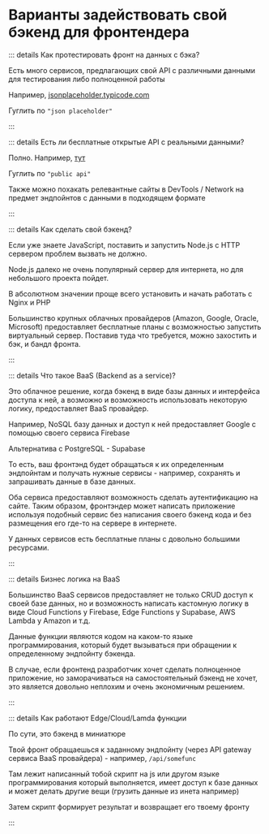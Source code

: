 # Варианты задействовать свой бэкенд для фронтендера

::: details Как протестировать фронт на данных с бэка?

Есть много сервисов, предлагающих свой API с различными данными для тестирования либо полноценной работы

Например, [jsonplaceholder.typicode.com](https://jsonplaceholder.typicode.com/)

Гуглить по `"json placeholder"`

:::

::: details Есть ли бесплатные открытые API с реальными данными?

Полно. Например, [тут](https://github.com/public-apis/public-apis)

Гуглить по `"public api"`

Также можно похакать релевантные сайты в DevTools / Network на предмет эндпойнтов с данными в подходящем формате

:::

::: details Как сделать свой бэкенд?

Если уже знаете JavaScript, поставить и запустить Node.js с HTTP сервером проблем вызвать не должно.

Node.js далеко не очень популярный сервер для интернета, но для небольшого проекта пойдет.

В абсолютном значении проще всего установить и начать работать с Nginx и PHP

Большинство крупных облачных провайдеров (Amazon, Google, Oracle, Microsoft) предоставляет бесплатные планы с возможностью запустить виртуальный сервер. Поставив туда что требуется, можно захостить и бэк, и бандл фронта.

:::

::: details Что такое BaaS (Backend as a service)?

Это облачное решение, когда бэкенд в виде базы данных и интерфейса доступа к ней, а возможно и возможность использовать некоторую логику, предоставляет BaaS провайдер.

Например, NoSQL базу данных и доступ к ней предоставляет Google с помощью своего сервиcа Firebase

Альтернатива с PostgreSQL - Supabase

То есть, ваш фронтэнд будет обращаться к их определенным эндпойнтам и получать нужные сервисы - например, сохранять и запрашивать данные в базе данных.

Оба сервиса предоставляют возможность сделать аутентификацию на сайте. Таким образом, фронтэндер может написать приложение используя подобный сервис без написания своего бэкенд кода и без размещения его где-то на сервере в интернете.

У данных сервисов есть бесплатные планы с довольно большими ресурсами.

:::

::: details Бизнес логика на BaaS

Большинство BaaS сервисов предоставляет не только CRUD доступ к своей базе данных, но и возможность написать кастомную логику в виде Cloud Functions у Firebase, Edge Functions у Supabase, AWS Lambda у Amazon и т.д.

Данные функции являются кодом на каком-то языке программирования, который будет вызываться при обращении к определенному эндпойнту бэкенда.

В случае, если фронтенд разработчик хочет сделать полноценное приложение, но заморачиваться на самостоятельный бэкенд не хочет, это является довольно неплохим и очень экономичным решением.

:::

::: details Как работают Edge/Cloud/Lamda функции

По сути, это бэкенд в миниатюре

Твой фронт обращаешься к заданному эндпойнту (через API gateway сервиса BaaS провайдера) - например, `/api/somefunc`

Там лежит написанный тобой скрипт на js или другом языке программирования который выполняется, имеет доступ к базе данных и может делать другие вещи (грузить данные из инета например)

Затем скрипт формирует результат и возвращает его твоему фронту

:::
